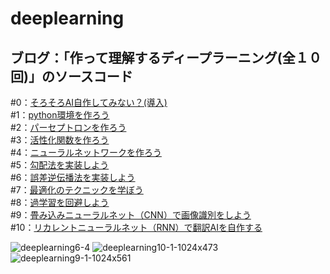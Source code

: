 # deeplearning
## ブログ：「作って理解するディープラーニング(全１０回)」のソースコード

#0：[そろそろAI自作してみない？(導入)](https://ebi-works.com/deeplearning-0/)  
#1：[python環境を作ろう](https://ebi-works.com/deeplearning-1/)  
#2：[パーセプトロンを作ろう](https://ebi-works.com/deeplearning-2/)  
#3：[活性化関数を作ろう](https://ebi-works.com/deeplearning-3/)    
#4：[ニューラルネットワークを作ろう](https://ebi-works.com/deeplearning-4/)    
#5：[勾配法を実装しよう](https://ebi-works.com/deeplearning-5/)    
#6：[誤差逆伝播法を実装しよう](https://ebi-works.com/deeplearning-6/)    
#7：[最適化のテクニックを学ぼう](https://ebi-works.com/deeplearning-7/)    
#8：[過学習を回避しよう](https://ebi-works.com/deeplearning-8/)  
#9：[畳み込みニューラルネット（CNN）で画像識別をしよう](https://ebi-works.com/deeplearning-9/)  
#10：[リカレントニューラルネット（RNN）で翻訳AIを自作する](https://ebi-works.com/deeplearning-10/)  

![deeplearning6-4](https://user-images.githubusercontent.com/56770228/98686240-aa641e80-23ab-11eb-8ce6-56b57e19fd13.jpg)
![deeplearning10-1-1024x473](https://user-images.githubusercontent.com/56770228/98686415-e1d2cb00-23ab-11eb-912c-de65350a2015.jpg)
![deeplearning9-1-1024x561](https://user-images.githubusercontent.com/56770228/98686418-e303f800-23ab-11eb-9423-3fda10c3cd48.jpg)
